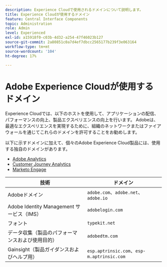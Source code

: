 ```yaml
---
description: Experience Cloudで使用されるドメインについて説明します。
title: Experience Cloudが使用するドメイン
feature: Central Interface Components
topic: Administration
role: Admin
level: Experienced
exl-id: a15918f0-c03b-4d32-a254-47f46023b127
source-git-commit: 2a80851c0a7d4ef7dbcc2565177b239f3e063164
workflow-type: tm+mt
source-wordcount: '104'
ht-degree: 17%

---
```


# Adobe Experience Cloudが使用するドメイン

Experience Cloudでは、以下のホストを使用して、アプリケーションの配信、パフォーマンスの向上、製品エクスペリエンスの向上を行います。 Adobeは、最適なエクスペリエンスを実現するために、組織のネットワークまたはファイアウォールを通じてこれらのドメインを許可することをお勧めします。

以下に示すドメインに加えて、個々のAdobe Experience Cloud製品には、使用する独自のドメインがあります。

* [Adobe Analytics](https://experienceleague.adobe.com/ja/docs/analytics/technotes/domains)
* [Customer Journey Analytics](https://experienceleague.adobe.com/ja/docs/analytics-platform/using/technotes/domains)
* [Marketo Engage](https://experienceleague.adobe.com/ja/docs/marketo/using/getting-started/initial-setup/configure-protocols-for-marketo)

| 技術 | ドメイン |
| --- | --- |
| Adobeドメイン | `adobe.com`、`adobe.net`、`adobe.io` |
| Adobe Identity Management サービス（IMS） | `adobelogin.com` |
| フォント | `typekit.net` |
| データ収集（製品のパフォーマンスおよび使用目的） | `adobedtm.com` |
| Gainsight（製品ガイダンスおよびヘルプ用） | `esp.aptrinsic.com`、`esp-m.aptrinsic.com` |
